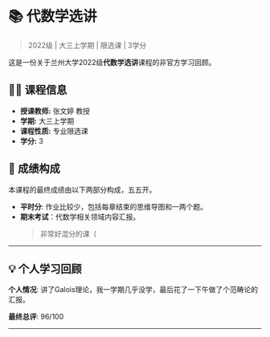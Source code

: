 # 📚 代数学选讲

> 2022级 | 大三上学期 | 限选课 | 3学分

这是一份关于兰州大学2022级**代数学选讲**课程的非官方学习回顾。

## 👨‍🏫 课程信息

- **授课教师:** 张文婷 教授
- **学期:** 大三上学期
- **课程性质:** 专业限选课
- **学分:** 3

## 📝 成绩构成

本课程的最终成绩由以下两部分构成，五五开。

- **平时分**: 作业比较少，包括每章结束的思维导图和一两个题。
- **期末考试**：代数学相关领域内容汇报。
  >非常好混分的课（

---

## 💡 个人学习回顾

 **个人情况**: 讲了Galois理论，我一学期几乎没学，最后花了一下午做了个范畴论的汇报。

**最终总评**: $96/100$


---
